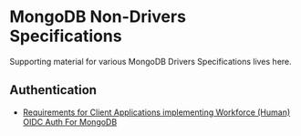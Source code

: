 # MongoDB Non-Drivers Specifications

Supporting material for various MongoDB Drivers Specifications lives here.

## Authentication

* [Requirements for Client Applications implementing Workforce (Human) OIDC Auth For MongoDB](./workforce-human-oidc-auth.md)
